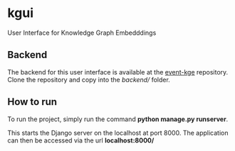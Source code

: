 # kgui
User Interface for Knowledge Graph Embedddings

## Backend
The backend for this user interface is available at the [event-kge](https://github.com/NetherNova/event-kge) repository. Clone the repository and copy into the *backend/* folder.

## How to run
To run the project, simply run the command **python manage.py runserver**.

This starts the Django server on the localhost at port 8000. The application can then be accessed via the url **localhost:8000/**

